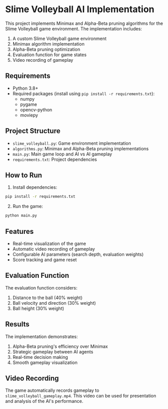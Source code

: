 # Slime Volleyball AI Implementation

This project implements Minimax and Alpha-Beta pruning algorithms for the Slime Volleyball game environment. The implementation includes:

1. A custom Slime Volleyball game environment
2. Minimax algorithm implementation
3. Alpha-Beta pruning optimization
4. Evaluation function for game states
5. Video recording of gameplay

## Requirements

- Python 3.8+
- Required packages (install using `pip install -r requirements.txt`):
  - numpy
  - pygame
  - opencv-python
  - moviepy

## Project Structure

- `slime_volleyball.py`: Game environment implementation
- `algorithms.py`: Minimax and Alpha-Beta pruning implementations
- `main.py`: Main game loop and AI vs AI gameplay
- `requirements.txt`: Project dependencies

## How to Run

1. Install dependencies:
```bash
pip install -r requirements.txt
```

2. Run the game:
```bash
python main.py
```

## Features

- Real-time visualization of the game
- Automatic video recording of gameplay
- Configurable AI parameters (search depth, evaluation weights)
- Score tracking and game reset

## Evaluation Function

The evaluation function considers:
1. Distance to the ball (40% weight)
2. Ball velocity and direction (30% weight)
3. Ball height (30% weight)

## Results

The implementation demonstrates:
1. Alpha-Beta pruning's efficiency over Minimax
2. Strategic gameplay between AI agents
3. Real-time decision making
4. Smooth gameplay visualization

## Video Recording

The game automatically records gameplay to `slime_volleyball_gameplay.mp4`. This video can be used for presentation and analysis of the AI's performance.